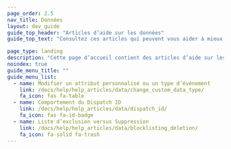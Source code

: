 ```yaml
---
page_order: 2.5
nav_title: Données
layout: dev_guide
guide_top_header: "Articles d’aide sur les données"
guide_top_text: "Consultez ces articles qui peuvent vous aider à mieux comprendre les nuances de données dans Braze. <br><br> Pour plus d’informations générales sur ce qui a trait aux données, consultez nos articles de la section <a href='/docs/user_guide/data_and_analytics/'>Données et analyses</a> !"

page_type: landing
description: "Cette page d’accueil contient des articles d’aide sur les données dans Braze."
noindex: true
guide_menu_title: ""
guide_menu_list:
  - name: Modifier un attribut personnalisé ou un type d’événement
    link: /docs/help/help_articles/data/change_custom_data_type/
    fa_icon: fas fa-table
  - name: Comportement du Dispatch ID
    link: /docs/help/help_articles/data/dispatch_id/
    fa_icon: fas fa-id-badge
  - name: Liste d’exclusion versus Suppression
    link: /docs/help/help_articles/data/blocklisting_deletion/
    fa_icon: fa-solid fa-trash
---
```

